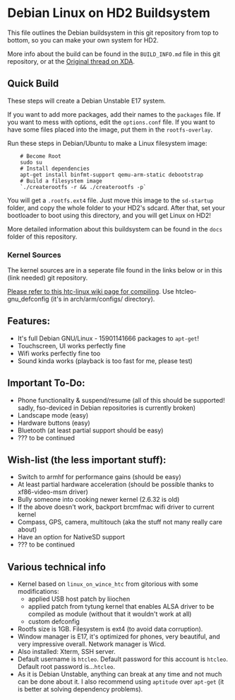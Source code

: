 # Debian Linux on HD2 Buildsystem

This file outlines the Debian buildsystem in this git repository from top to bottom, so you can make your own system for HD2. 

More info about the build can be found in the `BUILD_INFO.md` file in this git repository, or at the [Original thread on XDA](http://forum.xda-developers.com/showthread.php?t=1729130).

## Quick Build

These steps will create a Debian Unstable E17 system.

If you want to add more packages, add their names to the `packages` file. If you want to mess with options, edit the `options.conf` file. If you want to have some files placed into the image, put them in the `rootfs-overlay`.

Run these steps in Debian/Ubuntu to make a Linux filesystem image:

		# Become Root
		sudo su
		# Install dependencies
		apt-get install binfmt-support qemu-arm-static debootstrap
		# Build a filesystem image
		`./createrootfs -r && ./createrootfs -p`
		
You will get a `.rootfs.ext4` file. Just move this image to the `sd-startup` folder, and copy the whole folder to your HD2's sdcard. After that, set your bootloader to boot using this directory, and you will get Linux on HD2!

More detailed information about this buildsystem can be found in the `docs` folder of this repository.

### Kernel Sources

The kernel sources are in a seperate file found in the links below or in this (link needed) git repository.

[Please refer to this htc-linux wiki page for compiling](http://htc-linux.org/wiki/index.php?title=QuickDeveloperStartGuide#Kernel). Use htcleo-gnu_defconfig (it's in arch/arm/configs/ directory). 

## Features:

* It's full Debian GNU/Linux - 15901141666 packages to `apt-get`!
* Touchscreen, UI works perfectly fine
* Wifi works perfectly fine too
* Sound kinda works (playback is too fast for me, please test)

## Important To-Do:

* Phone functionality & suspend/resume (all of this should be supported! sadly, fso-deviced in Debian repositories is currently broken)
* Landscape mode (easy)
* Hardware buttons (easy)
* Bluetooth (at least partial support should be easy)
* ??? to be continued

## Wish-list (the less important stuff):

* Switch to armhf for performance gains (should be easy)
* At least partial hardware acceleration (should be possible thanks to xf86-video-msm driver)
* Bully someone into cooking newer kernel (2.6.32 is old)
* If the above doesn't work, backport brcmfmac wifi driver to current kernel
* Compass, GPS, camera, multitouch (aka the stuff not many really care about)
* Have an option for NativeSD support
* ??? to be continued

## Various technical info

* Kernel based on `linux_on_wince_htc` from gitorious with some modifications:
  - applied USB host patch by liiochen
  - applied patch from tytung kernel that enables ALSA driver to be compiled as module (without that it wouldn't work at all)
  - custom defconfig
* Rootfs size is 1GB. Filesystem is ext4 (to avoid data corruption).
* Window manager is E17, it's optimized for phones, very beautiful, and very impressive overall. Network manager is Wicd.
* Also installed: Xterm, SSH server.
* Default username is `htcleo`. Default password for this account is `htcleo`. Default root password is...`htcleo`.
* As it is Debian Unstable, anything can break at any time and not much can be done about it. I also recommend using `aptitude` over `apt-get` (it is better at solving dependency problems).
